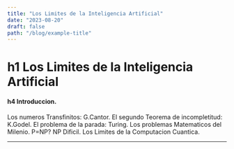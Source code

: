 ```yaml
---
title: "Los Limites de la Inteligencia Artificial"
date: "2023-08-20"
draft: false
path: "/blog/example-title"
---
```


# h1 Los Limites de la Inteligencia Artificial
#### h4 Introduccion.
Los numeros Transfinitos: G.Cantor.
El segundo Teorema de incompletitud: K.Godel.
El problema de la parada: Turing.
Los problemas Matematicos del Milenio.
P=NP?
NP Dificil.
Los Limites de la Computacion Cuantica.

---






